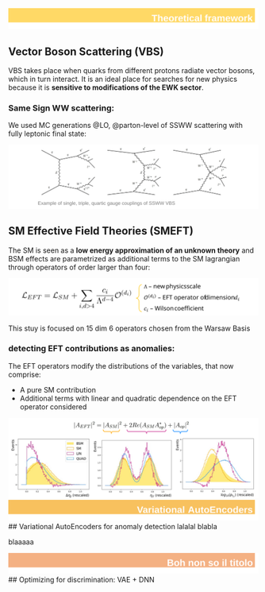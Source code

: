 <img src="./docs/assets/images/theoretical_framework.svg" alt="ch1">

## Vector Boson Scattering (VBS)
VBS takes place when quarks from different protons radiate vector bosons, which in turn interact.
It is an ideal place for searches for new physics because it is **sensitive to modifications of the EWK sector**.
### Same Sign WW scattering:
We used MC generations @LO, @parton-level of SSWW scattering with fully leptonic final state:

<img src="./docs/assets/images/feynman.svg" alt="feynman">

## SM Effective Field Theories (SMEFT)
The SM is seen as a **low energy approximation of an unknown theory** and BSM effects are parametrized as additional terms to the SM lagrangian through operators of order larger than four:

<img src="./docs/assets/images/LEFT.svg" alt="LEFT">

This stuy is focused on 15 dim 6 operators chosen from the Warsaw Basis
### detecting EFT contributions as anomalies:
The EFT operators modify the distributions of the variables, that now comprise:
- A pure SM contribution
- Additional terms with linear and quadratic dependence on the EFT operator considered
  
<img src="./docs/assets/images/EFTcontrib.svg" alt="EFTcontrib">


<img src="./docs/assets/images/chapter_vaes.svg" alt="ch2">
## Variational AutoEncoders for anomaly detection
lalalal
blabla


blaaaaa


<img src="./docs/assets/images/chapter_boh.svg" alt="ch3">
## Optimizing for discrimination: VAE + DNN


